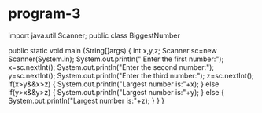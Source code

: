 # program-3
import java.util.Scanner;
public class BiggestNumber
 
public static void main (String[]args)
  {
    int x,y,z;
    Scanner sc=new Scanner(System.in);
    System.out.println(" Enter the first number:");
    x=sc.nextInt();
    System.out.println("Enter the second number:");
    y=sc.nextInt();
    System.out.println("Enter the third number:");
    z=sc.nextInt();
   if(x>y&&x>z)
   {
     System.out.println("Largest number is:"+x);
   }
   else if(y>x&&y>z)
   {
     System.out.println("Largest number is:"+y);
   }
   else
   {
     System.out.println("Largest number is:"+z);
   }
 }
}

